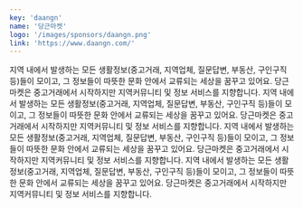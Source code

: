 ```yaml
---
key: 'daangn'
name: '당근마켓'
logo: '/images/sponsors/daangn.png'
link: 'https://www.daangn.com/'
---
```


지역 내에서 발생하는 모든 생활정보(중고거래, 지역업체, 질문답변, 부동산, 구인구직 등)들이 모이고, 그 정보들이 따뜻한 문화 안에서 교류되는 세상을 꿈꾸고 있어요. 당근마켓은 중고거래에서 시작하지만 지역커뮤니티 및 정보 서비스를 지향합니다. 지역 내에서 발생하는 모든 생활정보(중고거래, 지역업체, 질문답변, 부동산, 구인구직 등)들이 모이고, 그 정보들이 따뜻한 문화 안에서 교류되는 세상을 꿈꾸고 있어요. 당근마켓은 중고거래에서 시작하지만 지역커뮤니티 및 정보 서비스를 지향합니다. 지역 내에서 발생하는 모든 생활정보(중고거래, 지역업체, 질문답변, 부동산, 구인구직 등)들이 모이고, 그 정보들이 따뜻한 문화 안에서 교류되는 세상을 꿈꾸고 있어요. 당근마켓은 중고거래에서 시작하지만 지역커뮤니티 및 정보 서비스를 지향합니다. 지역 내에서 발생하는 모든 생활정보(중고거래, 지역업체, 질문답변, 부동산, 구인구직 등)들이 모이고, 그 정보들이 따뜻한 문화 안에서 교류되는 세상을 꿈꾸고 있어요. 당근마켓은 중고거래에서 시작하지만 지역커뮤니티 및 정보 서비스를 지향합니다.
